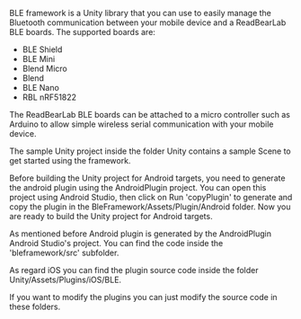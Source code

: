 BLE framework is a Unity library that you can use to easily manage the Bluetooth communication between your mobile device and a ReadBearLab BLE boards.
The supported boards are:
* BLE Shield
* BLE Mini
* Blend Micro
* Blend
* BLE Nano
* RBL nRF51822

The ReadBearLab BLE boards can be attached to a micro controller such as Arduino to allow simple wireless serial communication with your mobile device.

The sample Unity project inside the folder Unity contains a sample Scene to get started using the framework.

Before building the Unity project for Android targets, you need to generate the android plugin using the AndroidPlugin project. You can open this project using Android Studio, then click on Run 'copyPlugin' to generate and copy the plugin in the BleFramework/Assets/Plugin/Android folder.
Now you are ready to build the Unity project for Android targets. 

As mentioned before Android plugin is generated by the AndroidPlugin Android Studio's project. You can find the code inside the 'bleframework/src' subfolder. 

As regard iOS you can find the plugin source code inside the folder Unity/Assets/Plugins/iOS/BLE. 

If you want to modify the plugins you can just modify the source code in these folders.